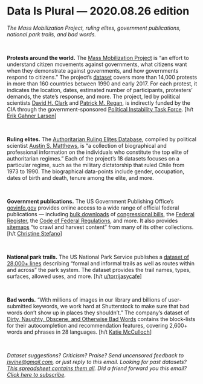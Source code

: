 Data Is Plural — 2020.08.26 edition
===================================

*The Mass Mobilization Project, ruling elites, government publications, national park trails, and bad words.*

&nbsp;

**Protests around the world.** The [Mass Mobilization Project](https://massmobilization.github.io/) is “an effort to understand citizen movements against governments, what citizens want when they demonstrate against governments, and how governments respond to citizens.” The project’s [dataset](https://dataverse.harvard.edu/dataverse/MMdata) covers more than 14,000 protests in more than 160 countries between 1990 and early 2017. For each protest, it indicates the location, dates, estimated number of participants, protesters’ demands, the state’s response, and more. The project, led by political scientists [David H. Clark](https://scholar.google.com/citations?user=miiCGvgAAAAJ&hl=en) and [Patrick M. Regan](https://en.wikipedia.org/wiki/Patrick_M._Regan), is indirectly funded by the CIA through the government-sponsored [Political Instability Task Force](https://en.wikipedia.org/wiki/Political_Instability_Task_Force). [h/t [Erik Gahner Larsen](https://github.com/erikgahner/PolData/commit/884ae0d5e6dce893c2ad986ae51fb09bbd0d0cd2)]

&nbsp;

**Ruling elites.** The [Authoritarian Ruling Elites Database](https://dataverse.harvard.edu/dataset.xhtml?persistentId=doi:10.7910/DVN/QZ9BSA), compiled by political scientist [Austin S. Matthews](https://sites.google.com/view/austinsmatthews/home), is “a collection of biographical and professional information on the individuals who constitute the top elite of authoritarian regimes.” Each of the project’s 18 datasets focuses on a particular regime, such as the military dictatorship that ruled Chile from 1973 to 1990. The biographical data-points include gender, occupation, dates of birth and death, tenure among the elite, and more.

&nbsp;

**Government publications.** The US Government Publishing Office’s [govinfo.gov](https://www.govinfo.gov/) provides online access to a wide range of official federal publications — including [bulk downloads](https://www.govinfo.gov/bulkdata) of [congressional bills](https://www.govinfo.gov/app/collection/bills), the [Federal Register](https://www.govinfo.gov/app/collection/fr), the [Code of Federal Regulations](https://www.govinfo.gov/app/collection/cfr), and more. It also provides [sitemaps](https://www.govinfo.gov/sitemaps) “to crawl and harvest content” from many of its other collections. [h/t [Christine Stefano](https://www.linkedin.com/in/christine-stefano-5615456/)]

&nbsp;

**National park trails.** The US National Park Service publishes a [dataset of 28,000+ lines](https://public-nps.opendata.arcgis.com/datasets/nps-trails-geographic-coordinate-system-1) describing “formal and informal trails as well as routes within and across” the park system. The dataset provides the trail names, types, surfaces, allowed uses, and more. [h/t [u/torrijasycafe](https://www.reddit.com/r/datasets/comments/icxtxf/csv_of_us_national_park_trails/)]

&nbsp;

**Bad words.** “With millions of images in our library and billions of user-submitted keywords, we work hard at Shutterstock to make sure that bad words don’t show up in places they shouldn’t.” The company’s dataset of [Dirty, Naughty, Obscene, and Otherwise Bad Words](https://github.com/LDNOOBW/List-of-Dirty-Naughty-Obscene-and-Otherwise-Bad-Words) contains the block-lists for their autocompletion and recommendation features, covering 2,600+ words and phrases in 28 languages. [h/t [Katie McCulloch](https://www.dolthub.com/blog/2020-04-16-f*%24!-you-in-4-languages/)]

&nbsp;

*Dataset suggestions? Criticism? Praise? Send uncensored feedback to jsvine@gmail.com, or just reply to this email. Looking for past datasets? [This spreadsheet contains them all](https://docs.google.com/spreadsheets/d/1wZhPLMCHKJvwOkP4juclhjFgqIY8fQFMemwKL2c64vk). Did a friend forward you this email? [Click here to subscribe](https://tinyletter.com/data-is-plural).*